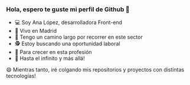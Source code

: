 ### Hola, espero te guste mi perfil de Github 👋

<!--
**Analo-pez/Analo-pez** is a ✨ _special_ ✨ repository because its `README.md` (this file) appears on your GitHub profile.
-->


- 💻 Soy Ana López, desarrolladora Front-end
- 🏡 Vivo en Madrid
- 👣 Tengo un camino largo por recorrer en este sector
- 🕵️‍ Estoy buscando una oportunidad laboral
- 🌱 Para crecer en esta profesión
- 🚀 Hasta el infinito y más allá!

😄 Mientras tanto, iré colgando mis repositorios y proyectos con distintas tecnologías! 


